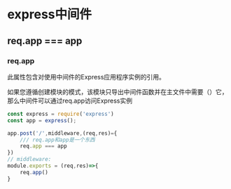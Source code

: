 # express中间件

## req.app === app

### req.app

此属性包含对使用中间件的Express应用程序实例的引用。

如果您遵循创建模块的模式，该模块只导出中间件函数并在主文件中需要（）它，那么中间件可以通过req.app访问Express实例




```javascript
const express = require('express')
const app = express();

app.post('/',middleware,(req,res)={
    /// req.app和app是一个东西
    req.app === app
})
// middleware:
module.exports = (req,res)=>{
    req.app()
}
```

